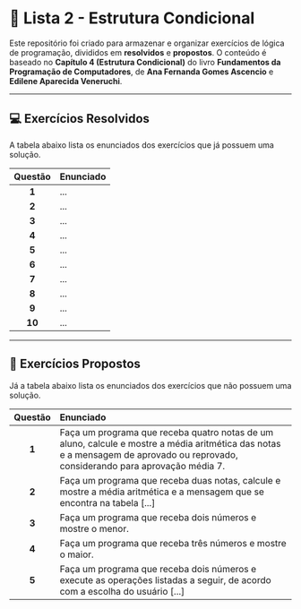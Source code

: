 # 📖 Lista 2 - Estrutura Condicional

Este repositório foi criado para armazenar e organizar exercícios de lógica de programação, divididos em **resolvidos** e **propostos**. O conteúdo é baseado no **Capítulo 4 (Estrutura Condicional)** do livro **Fundamentos da Programação de Computadores**, de **Ana Fernanda Gomes Ascencio** e **Edilene Aparecida Veneruchi**.

---

## 💻 Exercícios Resolvidos

A tabela abaixo lista os enunciados dos exercícios que já possuem uma solução.

| Questão | Enunciado |
| :---: | :--- |
| **1** | ... |
| **2** | ... |
| **3** | ... |
| **4** | ... |
| **5** | ... |
| **6** | ... |
| **7** | ... |
| **8** | ... |
| **9** | ... |
| **10** | ... |

---

## 🎯 Exercícios Propostos

Já a tabela abaixo lista os enunciados dos exercícios que não possuem uma solução.

| Questão | Enunciado |
| :---: | :--- |
| **1** | Faça um programa que receba quatro notas de um aluno, calcule e mostre a média aritmética das notas e a mensagem de aprovado ou reprovado, considerando para aprovação média 7. |
| **2** | Faça um programa que receba duas notas, calcule e mostre a média aritmética e a mensagem que se encontra na tabela [...] |
| **3** | Faça um programa que receba dois números e mostre o menor. |
| **4** | Faça um programa que receba três números e mostre o maior. |
| **5** | Faça um programa que receba dois números e execute as operações listadas a seguir, de acordo com a escolha do usuário [...] |
